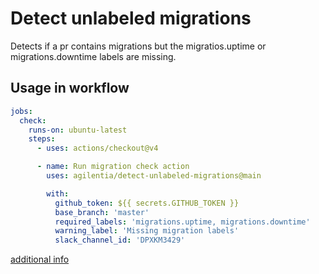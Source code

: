 # Detect unlabeled migrations

Detects if a pr contains migrations but the migratios.uptime or migrations.downtime labels are missing.

## Usage in workflow

```yaml
jobs:
  check:
    runs-on: ubuntu-latest
    steps:
      - uses: actions/checkout@v4

      - name: Run migration check action
        uses: agilentia/detect-unlabeled-migrations@main

        with:
          github_token: ${{ secrets.GITHUB_TOKEN }}
          base_branch: 'master'
          required_labels: 'migrations.uptime, migrations.downtime'
          warning_label: 'Missing migration labels'
          slack_channel_id: 'DPXKM3429'

```

[additional info](https://docs.github.com/en/actions/sharing-automations/creating-actions/creating-a-composite-action)
